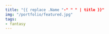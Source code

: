 ```yaml
---
title: "{{ replace .Name "-" " " | title }}"
img: "/portfolio/featured.jpg"
tags:
- fantasy
---
```


